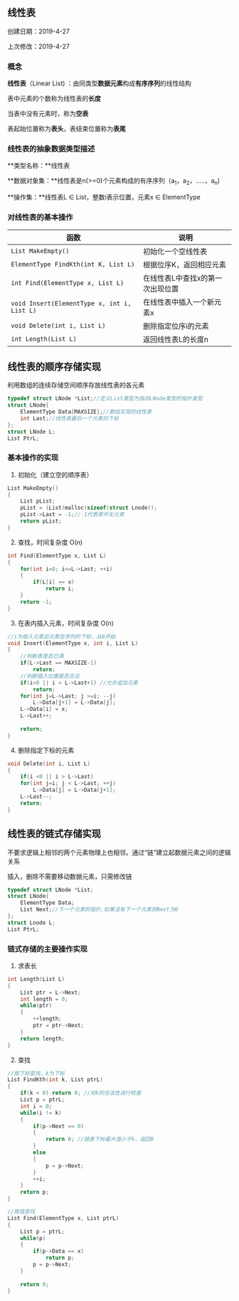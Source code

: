 ## 线性表

创建日期：2019-4-27

上次修改：2019-4-27



### 概念

**线性表**（Linear List) ：由同类型**数据元素**构成**有序序列**的线性结构

表中元素的个数称为线性表的**长度**

当表中没有元素时，称为**空表**

表起始位置称为**表头**，表结束位置称为**表尾**



### 线性表的抽象数据类型描述

**类型名称：**线性表

**数据对象集：**线性表是n(>=0)个元素构成的有序序列（a<sub>1</sub>，a<sub>2</sub>，.....，a<sub>n</sub>)

**操作集：**线性表L ∈ List，整数i表示位置，元素x ∈ ElementType



### 对线性表的基本操作

| 函数                                        | 说明                             |
| ------------------------------------------- | -------------------------------- |
| `List MakeEmpty()`                          | 初始化一个空线性表               |
| `ElementType FindKth(int K, List L)`        | 根据位序K，返回相应元素          |
| `int Find(ElementType x, List L)`           | 在线性表L中查找x的第一次出现位置 |
| `void Insert(ElementType x, int i, List L)` | 在线性表中插入一个新元素x        |
| `void Delete(int i, List L)`                | 删除指定位序i的元素              |
| `int Length(List L)`                        | 返回线性表L的长度n               |



## 线性表的顺序存储实现

利用数组的连续存储空间顺序存放线性表的各元素

```c
typedef struct LNode *List;//定义List类型为指向LNode类型的指针类型
struct LNode{
    ElementType Data[MAXSIZE];//数组实现的线性表
    int Last;//线性表最后一个元素的下标
};
struct LNode L;
List PtrL;
```



### 基本操作的实现

1. 初始化（建立空的顺序表）

```c
List MakeEmpty()
{
    List pList;
    pList = (List)malloc(sizeof(struct Lnode));
    pList->Last = -1;//-1代表表中无元素
    return pList;
}
```

2. 查找，时间复杂度 O(n)

```c
int Find(ElementType x, List L)
{
    for(int i=0; i<=L->Last; ++i)
    {
        if(L[i] == x)
            return i;
    }
    return -1;
}
```

3. 在表内插入元素，时间复杂度 O(n)

```c
//i为插入元素后元素在序列的下标，从0开始
void Insert(ElementType x, int i, List L)
{
    //判断表是否已满
    if(L->Last == MAXSIZE-1)
    	return;
    //判断插入位置是否合法
    if(i<0 || i > L->Last+1) //允许追加元素
        return;
    for(int j=L->Last; j >=i; --j)
        L->Data[j+1] = L->Data[j];
    L->Data[i] = x;
    L->Last++;
    
    return;	
}
```

4. 删除指定下标的元素

```c
void Delete(int i, List L)
{
    if(i <0 || i > L->Last)
    for(int j=i; j < L->Last; ++j)
    	L->Data[j] = L->Data[j+1];
    L->Last--;
    return;
}
```



## 线性表的链式存储实现

不要求逻辑上相邻的两个元素物理上也相邻。通过“链”建立起数据元素之间的逻辑关系

插入，删除不需要移动数据元素，只需修改链

```c
typedef struct LNode *List;
struct LNode{
    ElementType Data;
    List Next;//下一个元素的指针,如果没有下一个元素则Next为0
};
struct Lnode L;
List PtrL;
```



### 链式存储的主要操作实现

1. 求表长

```c
int Length(List L)
{
    List ptr = L->Next;
    int length = 0;
	while(ptr)
    {
        ++length;
        ptr = ptr->Next;
    }
    return length;
}
```

2. 查找

```c
//按下标查找，k为下标
List FindKth(int k, List ptrL)
{
    if(k < 0) return 0; //对k的合法性进行检查
    List p = ptrL;
	int i = 0;
	while(i != k)
	{
        if(p->Next == 0)
        {
            return 0; //链表下标最大值小于k，返回0
        }
        else
        {
            p = p->Next;
        }
        ++i;
	}
    return p;
}
```

```c
//按值查找
List Find(ElementType x, List ptrL)
{
    List p = ptrL;
    while(p)
    {
        if(p->Data == x)
            return p;
        p = p->Next;
    }
    
    return 0;
}
```

